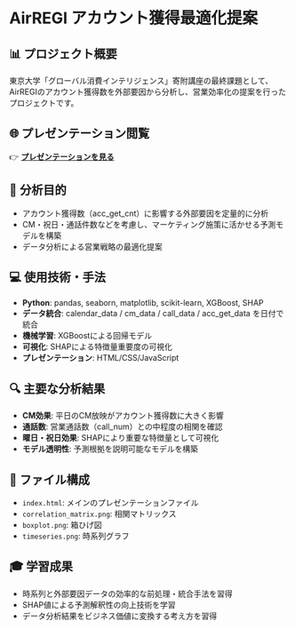 # AirREGI アカウント獲得最適化提案

## 📊 プロジェクト概要
東京大学「グローバル消費インテリジェンス」寄附講座の最終課題として、AirREGIのアカウント獲得数を外部要因から分析し、営業効率化の提案を行ったプロジェクトです。

## 🌐 プレゼンテーション閲覧
👉 **[プレゼンテーションを見る](https://yumiuse.github.io/AirRegi-presentation/)**

## 🎯 分析目的
- アカウント獲得数（acc_get_cnt）に影響する外部要因を定量的に分析
- CM・祝日・通話件数などを考慮し、マーケティング施策に活かせる予測モデルを構築
- データ分析による営業戦略の最適化提案

## 💻 使用技術・手法
- **Python**: pandas, seaborn, matplotlib, scikit-learn, XGBoost, SHAP
- **データ統合**: calendar_data / cm_data / call_data / acc_get_data を日付で統合
- **機械学習**: XGBoostによる回帰モデル
- **可視化**: SHAPによる特徴量重要度の可視化
- **プレゼンテーション**: HTML/CSS/JavaScript

## 🔍 主要な分析結果
- **CM効果**: 平日のCM放映がアカウント獲得数に大きく影響
- **通話数**: 営業通話数（call_num）との中程度の相関を確認
- **曜日・祝日効果**: SHAPにより重要な特徴量として可視化
- **モデル透明性**: 予測根拠を説明可能なモデルを構築

## 📁 ファイル構成
- `index.html`: メインのプレゼンテーションファイル
- `correlation_matrix.png`: 相関マトリックス
- `boxplot.png`: 箱ひげ図  
- `timeseries.png`: 時系列グラフ

## 🎓 学習成果
- 時系列と外部要因データの効率的な前処理・統合手法を習得
- SHAP値による予測解釈性の向上技術を学習
- データ分析結果をビジネス価値に変換する考え方を習得
